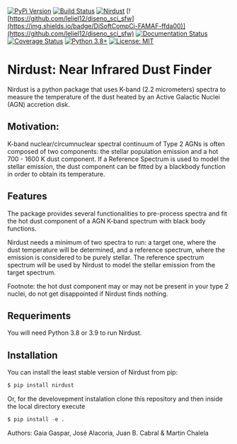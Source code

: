 [![PyPi Version](https://badge.fury.io/py/nirdust.svg)](https://badge.fury.io/py/nirdust)
[![Build Status](https://travis-ci.com/Gaiana/nirdust.svg?branch=main)](https://travis-ci.com/Gaiana/nirdust)
[![Nirdust](https://github.com/Gaiana/nirdust/actions/workflows/nirdust_ci.yml/badge.svg)](https://github.com/Gaiana/nirdust/actions/workflows/nirdust_ci.yml)
[![https://github.com/leliel12/diseno_sci_sfw](https://img.shields.io/badge/DiSoftCompCi-FAMAF-ffda00)](https://github.com/leliel12/diseno_sci_sfw)
[![Documentation Status](https://readthedocs.org/projects/nirdust/badge/?version=latest)](https://nirdust.readthedocs.io/en/latest/?badge=latest)
[![Coverage Status](https://coveralls.io/repos/github/Gaiana/nirdust/badge.svg?branch=main)](https://coveralls.io/github/Gaiana/nirdust?branch=main)
[![Python 3.8+](https://img.shields.io/badge/python-3.8+-blue.svg)](https://www.python.org/downloads/release/python-370/)
[![License: MIT](https://img.shields.io/badge/License-MIT-blue.svg)](https://opensource.org/licenses/MIT)

# Nirdust: Near Infrared Dust Finder

Nirdust is a python package that uses K-band (2.2 micrometers) spectra to 
measure the temperature of the dust heated by an Active Galactic Nuclei (AGN) 
accretion disk. 


## Motivation:

K-band nuclear/circumnuclear spectral continuum of Type 2 AGNs is often composed of two 
components: the stellar population emission and a hot 700 - 1600 K dust component.
If a Reference Spectrum is used to model the stellar emission, the dust component 
can be fitted by a blackbody function in order to obtain its temperature.


## Features

The package provides several functionalities to pre-process spectra and fit the
hot dust component of a AGN K-band spectrum with black body functions. 

Nirdust needs a minimum of two spectra to run: a target one, where the dust 
temperature will be determined, and a reference spectrum, where the emission 
is considered to be purely stellar. The reference spectrum spectrum will be used by
Nirdust to model the stellar emission from the target spectrum. 


Footnote: the hot dust component may or may not be present in your type 2 
nuclei, do not get disappointed if Nirdust finds nothing.


## Requeriments

You will need Python 3.8 or 3.9 to run Nirdust.

## Installation

You can install the least stable version of Nirdust from pip:


``` python
$ pip install nirdust
```

Or, for the develovepment instalation clone this repository and then inside the local directory execute

``` python
$ pip install -e .
```

Authors: Gaia Gaspar, José Alacoria, Juan B. Cabral & Martin Chalela




